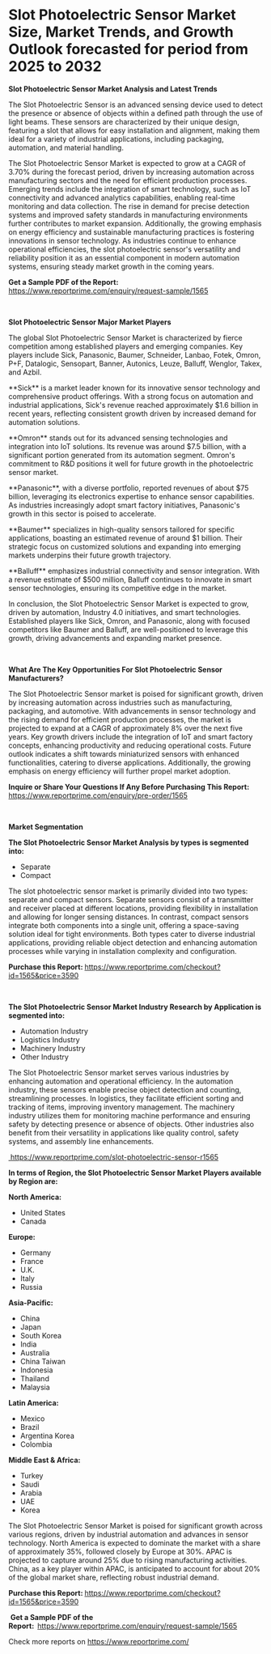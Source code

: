 <p><h1>Slot Photoelectric Sensor Market Size, Market Trends, and Growth Outlook forecasted for period from 2025 to 2032</h1></p><p><strong>Slot Photoelectric Sensor Market Analysis and Latest Trends</strong></p>
<p><p>The Slot Photoelectric Sensor is an advanced sensing device used to detect the presence or absence of objects within a defined path through the use of light beams. These sensors are characterized by their unique design, featuring a slot that allows for easy installation and alignment, making them ideal for a variety of industrial applications, including packaging, automation, and material handling.</p><p>The Slot Photoelectric Sensor Market is expected to grow at a CAGR of 3.70% during the forecast period, driven by increasing automation across manufacturing sectors and the need for efficient production processes. Emerging trends include the integration of smart technology, such as IoT connectivity and advanced analytics capabilities, enabling real-time monitoring and data collection. The rise in demand for precise detection systems and improved safety standards in manufacturing environments further contributes to market expansion. Additionally, the growing emphasis on energy efficiency and sustainable manufacturing practices is fostering innovations in sensor technology. As industries continue to enhance operational efficiencies, the slot photoelectric sensor's versatility and reliability position it as an essential component in modern automation systems, ensuring steady market growth in the coming years.</p></p>
<p><strong>Get a Sample PDF of the Report:&nbsp;</strong> <a href="https://www.reportprime.com/enquiry/request-sample/1565?utm_campaign=3004&utm_medium=2&utm_source=Github&utm_content=ia&utm_term=18032025&utm_id=slot-photoelectric-sensor">https://www.reportprime.com/enquiry/request-sample/1565</a></p>
<p>&nbsp;</p>
<p><strong>Slot Photoelectric Sensor Major Market Players</strong></p>
<p><p>The global Slot Photoelectric Sensor Market is characterized by fierce competition among established players and emerging companies. Key players include Sick, Panasonic, Baumer, Schneider, Lanbao, Fotek, Omron, P+F, Datalogic, Sensopart, Banner, Autonics, Leuze, Balluff, Wenglor, Takex, and Azbil.</p><p>**Sick** is a market leader known for its innovative sensor technology and comprehensive product offerings. With a strong focus on automation and industrial applications, Sick's revenue reached approximately $1.6 billion in recent years, reflecting consistent growth driven by increased demand for automation solutions.</p><p>**Omron** stands out for its advanced sensing technologies and integration into IoT solutions. Its revenue was around $7.5 billion, with a significant portion generated from its automation segment. Omron's commitment to R&D positions it well for future growth in the photoelectric sensor market.</p><p>**Panasonic**, with a diverse portfolio, reported revenues of about $75 billion, leveraging its electronics expertise to enhance sensor capabilities. As industries increasingly adopt smart factory initiatives, Panasonic's growth in this sector is poised to accelerate.</p><p>**Baumer** specializes in high-quality sensors tailored for specific applications, boasting an estimated revenue of around $1 billion. Their strategic focus on customized solutions and expanding into emerging markets underpins their future growth trajectory.</p><p>**Balluff** emphasizes industrial connectivity and sensor integration. With a revenue estimate of $500 million, Balluff continues to innovate in smart sensor technologies, ensuring its competitive edge in the market.</p><p>In conclusion, the Slot Photoelectric Sensor Market is expected to grow, driven by automation, Industry 4.0 initiatives, and smart technologies. Established players like Sick, Omron, and Panasonic, along with focused competitors like Baumer and Balluff, are well-positioned to leverage this growth, driving advancements and expanding market presence.</p></p>
<p>&nbsp;</p>
<p><strong>What Are The Key Opportunities For Slot Photoelectric Sensor Manufacturers?</strong></p>
<p><p>The Slot Photoelectric Sensor market is poised for significant growth, driven by increasing automation across industries such as manufacturing, packaging, and automotive. With advancements in sensor technology and the rising demand for efficient production processes, the market is projected to expand at a CAGR of approximately 8% over the next five years. Key growth drivers include the integration of IoT and smart factory concepts, enhancing productivity and reducing operational costs. Future outlook indicates a shift towards miniaturized sensors with enhanced functionalities, catering to diverse applications. Additionally, the growing emphasis on energy efficiency will further propel market adoption.</p></p>
<p><strong>Inquire or Share Your Questions If Any Before Purchasing This Report:</strong> <a href="https://www.reportprime.com/enquiry/pre-order/1565?utm_campaign=3004&utm_medium=2&utm_source=Github&utm_content=ia&utm_term=18032025&utm_id=slot-photoelectric-sensor">https://www.reportprime.com/enquiry/pre-order/1565</a></p>
<p>&nbsp;</p>
<p><strong>Market Segmentation</strong></p>
<p><strong>The Slot Photoelectric Sensor Market Analysis by types is segmented into:</strong></p>
<p><ul><li>Separate</li><li>Compact</li></ul></p>
<p><p>The slot photoelectric sensor market is primarily divided into two types: separate and compact sensors. Separate sensors consist of a transmitter and receiver placed at different locations, providing flexibility in installation and allowing for longer sensing distances. In contrast, compact sensors integrate both components into a single unit, offering a space-saving solution ideal for tight environments. Both types cater to diverse industrial applications, providing reliable object detection and enhancing automation processes while varying in installation complexity and configuration.</p></p>
<p><strong>Purchase this Report:&nbsp;</strong><a href="https://www.reportprime.com/checkout?id=1565&price=3590&utm_campaign=3004&utm_medium=2&utm_source=Github&utm_content=ia&utm_term=18032025&utm_id=slot-photoelectric-sensor">https://www.reportprime.com/checkout?id=1565&price=3590</a></p>
<p>&nbsp;</p>
<p><strong>The Slot Photoelectric Sensor Market Industry Research by Application is segmented into:</strong></p>
<p><ul><li>Automation Industry</li><li>Logistics Industry</li><li>Machinery Industry</li><li>Other Industry</li></ul></p>
<p><p>The Slot Photoelectric Sensor market serves various industries by enhancing automation and operational efficiency. In the automation industry, these sensors enable precise object detection and counting, streamlining processes. In logistics, they facilitate efficient sorting and tracking of items, improving inventory management. The machinery industry utilizes them for monitoring machine performance and ensuring safety by detecting presence or absence of objects. Other industries also benefit from their versatility in applications like quality control, safety systems, and assembly line enhancements.</p></p>
<p><a href="https://www.reportprime.com/slot-photoelectric-sensor-r1565?utm_campaign=3004&utm_medium=2&utm_source=Github&utm_content=ia&utm_term=18032025&utm_id=slot-photoelectric-sensor">&nbsp;https://www.reportprime.com/slot-photoelectric-sensor-r1565</a></p>
<p><strong>In terms of Region, the Slot Photoelectric Sensor Market Players available by Region are:</strong></p>
<p>
    <p> <strong> North America: </strong>
        <ul>
            <li>United States</li>
            <li>Canada</li>
        </ul>
        </p> 
    <p> <strong> Europe: </strong>
        <ul>
            <li>Germany</li>
            <li>France</li>
            <li>U.K.</li>
            <li>Italy</li>
            <li>Russia</li>
        </ul>
        </p> 
    <p> <strong> Asia-Pacific: </strong>
        <ul>
            <li>China</li>
            <li>Japan</li>
            <li>South Korea</li>
            <li>India</li>
            <li>Australia</li>
            <li>China Taiwan</li>
            <li>Indonesia</li>
            <li>Thailand</li>
            <li>Malaysia</li>
        </ul>
        </p> 
    <p> <strong> Latin America: </strong>
        <ul>
            <li>Mexico</li>
            <li>Brazil</li>
            <li>Argentina Korea</li>
            <li>Colombia</li>
        </ul>
        </p> 
    <p> <strong> Middle East & Africa: </strong>
        <ul>
            <li>Turkey</li>
            <li>Saudi</li>
            <li>Arabia</li>
            <li>UAE</li>
            <li>Korea</li>
        </ul>
    </p>
    </p>
<p><p>The Slot Photoelectric Sensor Market is poised for significant growth across various regions, driven by industrial automation and advances in sensor technology. North America is expected to dominate the market with a share of approximately 35%, followed closely by Europe at 30%. APAC is projected to capture around 25% due to rising manufacturing activities. China, as a key player within APAC, is anticipated to account for about 20% of the global market share, reflecting robust industrial demand.</p></p>
<p><strong>Purchase this Report: </strong><a href="https://www.reportprime.com/checkout?id=1565&price=3590&utm_campaign=3004&utm_medium=2&utm_source=Github&utm_content=ia&utm_term=18032025&utm_id=slot-photoelectric-sensor">https://www.reportprime.com/checkout?id=1565&price=3590</a></p>
<p>&nbsp;<strong>Get a Sample PDF of the Report:&nbsp;&nbsp;</strong><a href="https://www.reportprime.com/enquiry/request-sample/1565?utm_campaign=3004&utm_medium=2&utm_source=Github&utm_content=ia&utm_term=18032025&utm_id=slot-photoelectric-sensor">https://www.reportprime.com/enquiry/request-sample/1565</a></p>
<p><strong></strong></p>
<p>Check more reports on <a href="https://www.reportprime.com/?utm_campaign=3004&utm_medium=2&utm_source=Github&utm_content=ia&utm_term=18032025&utm_id=slot-photoelectric-sensor">https://www.reportprime.com/</a></p>